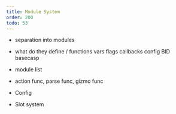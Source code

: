 ```yaml
---
title: Module System
order: 200
todo: 53
---
```


- separation into modules
- what do they define / functions vars flags callbacks config BID basecasp
- module list
- action func, parse func, gizmo func

- Config
- Slot system
